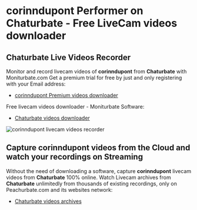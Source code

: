 # corinndupont Performer on Chaturbate - Free LiveCam videos downloader

## Chaturbate Live Videos Recorder

Monitor and record livecam videos of **corinndupont** from **Chaturbate** with Moniturbate.com
Get a premium trial for free by just and only registering with your Email address:
* [corinndupont Premium videos downloader](https://moniturbate.com/request-demo-licence-key.html)

Free livecam videos downloader - Moniturbate Software:
* [Chaturbate videos downloader](https://moniturbate.com/moniturbate-download-software.html)

![corinndupont livecam videos recorder](https://peachurnet.com/templates/moniturbate-software.png)


## Capture corinndupont videos from the Cloud and watch your recordings on Streaming

Without the need of downloading a software, capture **corinndupont** livecam videos from **Chaturbate** 100% online.
Watch Livecam archives from **Chaturbate** unlimitedly from thousands of existing recordings, only on Peachurbate.com and its websites network:
* [Chaturbate videos archives](https://peachurnet.com/)